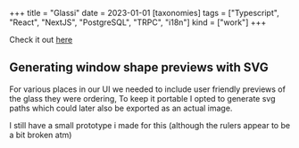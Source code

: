 +++
title = "Glassi"
date = 2023-01-01
[taxonomies]
tags = ["Typescript", "React", "NextJS", "PostgreSQL", "TRPC", "i18n"]
kind = ["work"]
+++

Check it out [here](/preview/glassi)

## Generating window shape previews with SVG

For various places in our UI we needed to include user friendly previews of the glass they were ordering,
To keep it portable I opted to generate svg paths which could later also be exported as an actual image.

I still have a small prototype i made for this (although the rulers appear to be a bit broken atm)

<script type="module" crossorigin src="/embeds/glas-vormen/glasvormen.js"></script>
<link rel="stylesheet" href="/embeds/glas-vormen/glasvormen.css">
<div id="root"></div>
